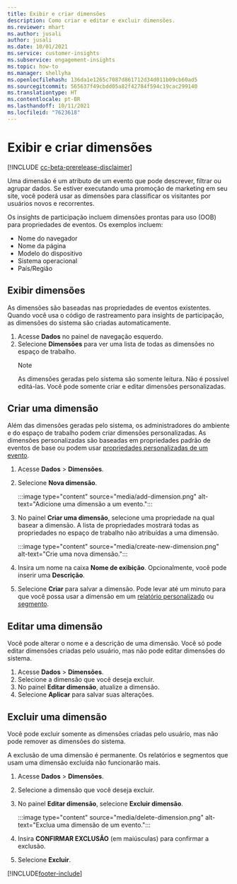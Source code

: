 ```yaml
---
title: Exibir e criar dimensões
description: Como criar e editar e excluir dimensões.
ms.reviewer: mhart
ms.author: jusali
author: jusali
ms.date: 10/01/2021
ms.service: customer-insights
ms.subservice: engagement-insights
ms.topic: how-to
ms.manager: shellyha
ms.openlocfilehash: 136da1e1265c7087d861712d34d011b09cb60ad5
ms.sourcegitcommit: 565637f49cbdd05a82f42784f594c19cac299140
ms.translationtype: HT
ms.contentlocale: pt-BR
ms.lasthandoff: 10/11/2021
ms.locfileid: "7623618"
---
```

# <a name="view-and-create-dimensions"></a>Exibir e criar dimensões

[!INCLUDE [cc-beta-prerelease-disclaimer](includes/cc-beta-prerelease-disclaimer.md)]

Uma dimensão é um atributo de um evento que pode descrever, filtrar ou agrupar dados. Se estiver executando uma promoção de marketing em seu site, você poderá usar as dimensões para classificar os visitantes por usuários novos e recorrentes.  

Os insights de participação incluem dimensões prontas para uso (OOB) para propriedades de eventos. Os exemplos incluem:

- Nome do navegador
- Nome da página
- Modelo do dispositivo
- Sistema operacional
- País/Região

## <a name="view-dimensions"></a>Exibir dimensões

As dimensões são baseadas nas propriedades de eventos existentes. Quando você usa o código de rastreamento para insights de participação, as dimensões do sistema são criadas automaticamente.

1. Acesse **Dados** no painel de navegação esquerdo. 
1. Selecione **Dimensões** para ver uma lista de todas as dimensões no espaço de trabalho. 
   > [!NOTE]
   > As dimensões geradas pelo sistema são somente leitura. Não é possível editá-las. Você pode somente criar e editar dimensões personalizadas.

## <a name="create-a-dimension"></a>Criar uma dimensão

Além das dimensões geradas pelo sistema, os administradores do ambiente e do espaço de trabalho podem criar dimensões personalizadas. As dimensões personalizadas são baseadas em propriedades padrão de eventos de base ou podem usar [propriedades personalizadas de um evento](advanced-SDK-implementation.md).

1. Acesse **Dados** > **Dimensões**.
1. Selecione **Nova dimensão**.

   :::image type="content" source="media/add-dimension.png" alt-text="Adicione uma dimensão a um evento.":::

1. No painel **Criar uma dimensão**, selecione uma propriedade na qual basear a dimensão. A lista de propriedades mostrará todas as propriedades no espaço de trabalho não atribuídas a uma dimensão.
   
   :::image type="content" source="media/create-new-dimension.png" alt-text="Crie uma nova dimensão.":::
      
3. Insira um nome na caixa **Nome de exibição**. Opcionalmente, você pode inserir uma **Descrição**.
4. Selecione **Criar** para salvar a dimensão. Pode levar até um minuto para que você possa usar a dimensão em um [relatório personalizado](custom-reports.md) ou [segmento](segments.md). 

## <a name="edit-a-dimension"></a>Editar uma dimensão

Você pode alterar o nome e a descrição de uma dimensão. Você só pode editar dimensões criadas pelo usuário, mas não pode editar dimensões do sistema.


1. Acesse **Dados** > **Dimensões**.
1. Selecione a dimensão que você deseja excluir.
1. No painel **Editar dimensão**, atualize a dimensão.
1. Selecione **Aplicar** para salvar suas alterações.

## <a name="delete-a-dimension"></a>Excluir uma dimensão

Você pode excluir somente as dimensões criadas pelo usuário, mas não pode remover as dimensões do sistema.

A exclusão de uma dimensão é permanente. Os relatórios e segmentos que usam uma dimensão excluída não funcionarão mais. 

1. Acesse **Dados** > **Dimensões**.
1. Selecione a dimensão que você deseja excluir.
1. No painel **Editar dimensão**, selecione **Excluir dimensão**.

   :::image type="content" source="media/delete-dimension.png" alt-text="Exclua uma dimensão de um evento.":::

1. Insira **CONFIRMAR EXCLUSÃO** (em maiúsculas) para confirmar a exclusão. 
1. Selecione **Excluir**.

[!INCLUDE[footer-include](../includes/footer-banner.md)]
